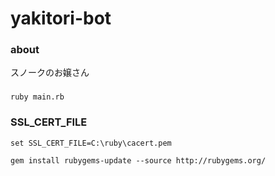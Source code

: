 # yakitori-bot

### about

スノークのお嬢さん

###

```
ruby main.rb
```

### SSL_CERT_FILE

```
set SSL_CERT_FILE=C:\ruby\cacert.pem
```

```
gem install rubygems-update --source http://rubygems.org/
```